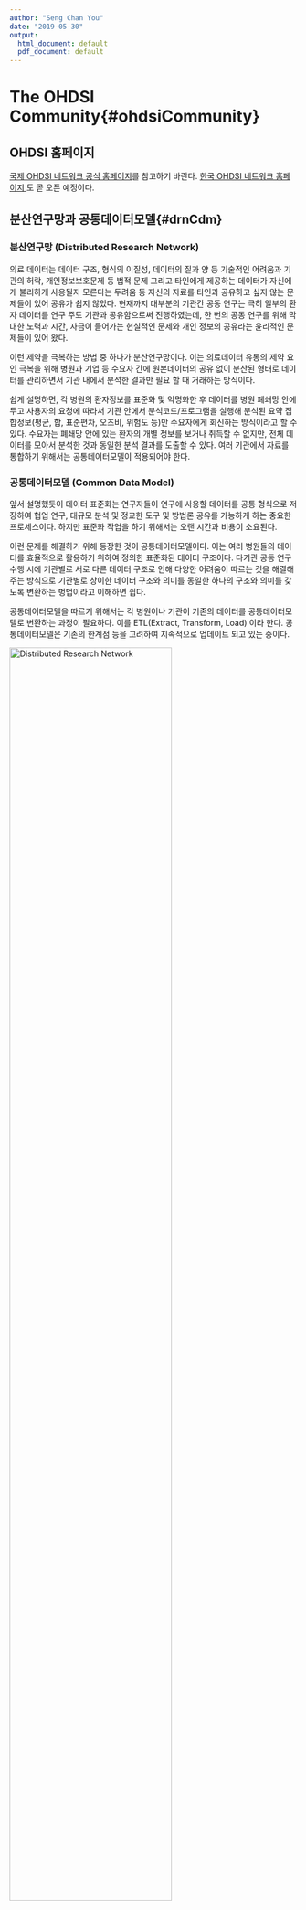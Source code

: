 ```yaml
---
author: "Seng Chan You"
date: "2019-05-30"
output:
  html_document: default
  pdf_document: default
---
```

# The OHDSI Community{#ohdsiCommunity}

## OHDSI 홈페이지

[국제 OHDSI 네트워크 공식 홈페이지](https://www.ohdsi.org/)를 참고하기 바란다. [한국 OHDSI 네트워크 홈페이지 ](https://www.ohdsi-korea.org/)도 곧 오픈 예정이다.

## 분산연구망과 공통데이터모델{#drnCdm}

### 분산연구망 (Distributed Research Network)
의료 데이터는 데이터 구조, 형식의 이질성, 데이터의 질과 양 등 기술적인 어려움과 기관의 허락, 개인정보보호문제 등 법적 문제 그리고 타인에게 제공하는 데이터가 자신에게 불리하게 사용될지 모른다는 두려움 등 자신의 자료를 타인과 공유하고 싶지 않는 문제들이 있어 공유가 쉽지 않았다. 현재까지 대부분의 기관간 공동 연구는 극히 일부의 환자 데이터를 연구 주도 기관과 공유함으로써 진행하였는데, 한 번의 공동 연구를 위해 막대한 노력과 시간, 자금이 들어가는 현실적인 문제와 개인 정보의 공유라는 윤리적인 문제들이 있어 왔다.

이런 제약을 극복하는 방법 중 하나가 분산연구망이다. 이는 의료데이터 유통의 제약 요인 극복을 위해 병원과 기업 등 수요자 간에 원본데이터의 공유 없이 분산된 형태로 데이터를 관리하면서 기관 내에서 분석한 결과만 필요 할 때 거래하는 방식이다.

쉽게 설명하면, 각 병원의 환자정보를 표준화 및 익명화한 후 데이터를 병원 폐쇄망 안에 두고 사용자의 요청에 따라서 기관 안에서 분석코드/프로그램을 실행해 분석된 요약 집합정보(평균, 합, 표준편차, 오즈비, 위험도 등)만 수요자에게 회신하는 방식이라고 할 수 있다. 수요자는 폐쇄망 안에 있는 환자의 개별 정보를 보거나 취득할 수 없지만, 전체 데이터를 모아서 분석한 것과 동일한 분석 결과를 도출할 수 있다. 여러 기관에서 자료를 통합하기 위해서는 공통데이터모델이 적용되어야 한다.

### 공통데이터모델 (Common Data Model)
앞서 설명했듯이 데이터 표준화는 연구자들이 연구에 사용할 데이터를 공통 형식으로 저장하여 협업 연구, 대규모 분석 및 정교한 도구 및 방법론 공유를 가능하게 하는 중요한 프로세스이다. 하지만 표준화 작업을 하기 위해서는 오랜 시간과 비용이 소요된다.

이런 문제를 해결하기 위해 등장한 것이 공통데이터모델이다. 이는 여러 병원들의 데이터를 효율적으로 활용하기 위하여 정의한 표준화된 데이터 구조이다. 다기관 공동 연구 수행 시에 기관별로 서로 다른 데이터 구조로 인해 다양한 어려움이 따르는 것을 해결해 주는 방식으로 기관별로 상이한 데이터 구조와 의미를 동일한 하나의 구조와 의미를 갖도록 변환하는 벙법이라고 이해하면 쉽다.

공통데이터모델을 따르기 위해서는 각 병원이나 기관이 기존의 데이터를 공통데이터모델로 변환하는 과정이 필요하다. 이를 ETL(Extract, Transform, Load) 이라 한다. 공통데이터모델은 기존의 한계점 등을 고려하여 지속적으로 업데이트 되고 있는 중이다.

<div class="figure">
<img src="images/OhdsiCommunity/CDM_DRN_1.png" alt="Distributed Research Network" width="75%" />
<p class="caption">(\#fig:DRN)Distributed Research Network</p>
</div>

대표적인 공통데이터모델로는 비영리 국제컨소시엄인 오딧세이(Observational Health Data and Informatics, 이하 OHDSI)와 약물부작용 조사를 위한 미국 FDA의 센티넬 공통데이터모델(이하 Sentinel CDM), 미국 국내에서의 비교효과연구를 위한 피코르넷(The National Patient-Centered Clinical Outcomes Research Network, 이하 PCORnet) 등이 존재한다.

이중 대표적인 공통데이터모델인 OHDSI를 살펴보자. OHDSI는 2008년에 미국정부의 지원으로 결성된 Observational Medical Outcomes Partnership(OMOP)으로부터 파생된 국제적 협의체이다. 초기에는 관찰연구 방법론과 데이터를 활용하기 위한 분석 도구 및 시각화 도구, 그리고, 각 기관마다 다른 진단, 처방 용어를 통일한 표준용어를 만들었다.

OMOP은 2013년 정부의 지원이 예정대로 종료된 후, OMOP CDM과 표준 용어 정의 등 OHDSI로 이관되어 계속되고 있다. 특히 OMOP시절에는 약물부작용 조사 방법론에 초점을 맞추었지만, 이후 OHDSI로 이관한 이후에는 약물의 안전성, 비교효과연구, 경제성 분석, 의료의 질, 인공지능 기반의 환자 개별 위험도 예측 등 임상 빅데이터 분석으로 진화해 나가고 있다.

또 다른 CDM인 Sentinel Initiative는 미국 식품의약국(Food and Drug Administration, 이하 FDA)로부터 시작되었다. 의료 제품의 안전성 감시를 위한 국가적 전자시스템으로 Sentinel 시스템을 개발하였다. 이 시스템은 FDA 규제 제품을 사용하여 보고된 이상 반응을 추적하는 기존의 감시 기능을 보완하여 FDA가 이러한 제품의 안전성을 사전에 평가할 수 있도록 한다.

Sentinel은 데이터 파트너가 기존 환경에서 전자 데이터에 대한 물리적 및 운영상의 제어를 유지하는 분산 데이터 접근 방식을 사용한다. 분산된 접근 방식은 Sentinel CDM으로 저장된다. 참여하는 데이터 파트너는 자신들이 보유한 데이터를 통일된 Sentinel CDM으로 변환하므로 하나의 동일한 분석 프로그램으로 여러 기관 결과를 동시에 분석할 수 있다. 개인정보보호를 위하여 분석 쿼리가 배포되고 검색 결과가 보안 포털을 통해 반환된다. 모든 데이터 파트너들 사이에서 합쳐진 데이터 집합을 Sentinel Distributed Database(SDD)라고 한다.

또 다른 CDM인 PCORnet은 The Patient-Centered Outcomes Research Institute(PCORI)에서 2013년에 설립한 프로젝트로서 환자 전자건강기록(Electronic health records, EHR)을 이용하여 비교효과연구(Comparative effectiveness research, CER)를 수행하기 위한 목적으로 시작되었다. 50개 주에 걸쳐 11개의 임상 데이터 연구 네트워크(Clinical data research networks, CDRNs)와 18개의 환자 참여 연구 네트워크(Patient-powered research networks, PPRNs)를 설립했다. PCORnet이 구축하고 있는 연구 플랫폼의 핵심은 환자 중심의 접근 방식(patient-centered approach)이며 데이터는 중추 역할을 한다.


## 오딧세이 네트워크 {#OHDSINetwork}
오딧세이 네트워크 (The Observational Health Data Sciences and Informatics, OHDSI network)는 의약품의 적절한 사용에 대한 관찰 연구의 증진을 위해 시작된 OMOP (Observational Medical Outcomes Partnership) 프로젝트를 전신으로 하여 만들어진 국제 컨소시엄이다. 공통데이터모델 (CDM) 및 분산연구망 (Distributed Research Network)을 채택한 연구 네트워크 중 아시아, 미국 및 유럽 등 국제적 참여 및 활동이 이루어 지고 있는 컨소시엄은 OHDSI가 유일하다. OHDSI 네트워크에서는 OMOP-CDM을 채택하여, 이를 발전시켜 나가고 있으며 국제적 연구자들의 적극적인 참여, 협력 및 토론과 함께 데이터 시각화, 분석 등의 소프트웨어를 개발 및 제공하고 있다.

## 오딧세이의 역사 {#OHDSIHistory}

2008년 미국 식약처 (FDA) 주도로 공공기관과 여러 제약회사, 의료기관을 포함하는 민간기관, 학계가 합동하여 후향적 보건 데이터베이스의 적절한 활용을 통해 의약품의 효과 및 안정성을 확인하기 위한 파트너십으로 OMOP (Observational Medical Outcomes Partnership) 프로젝트가 시작되었다 [ref](https://fnih.org/what-we-do/major-completed-programs/omop). 2009년 [OMOP-CDM version 1](http://forums.ohdsi.org/uploads/default/original/1X/7b3fb0f7acda70533b966d2834fef4ded62a97be.docx)이 탄생하였다 [ref](http://forums.ohdsi.org/t/is-omop-cdm-10-years-old-in-2017/3370/4). OMOP은 common data model (CDM) 인프라 기반으로 청구 데이터 (claim data) 및 전자 의무 기록 (eletronic heatlh record) 를 통합하고 대규모 통계 분석의 가능성 및 유용성을 확인하였고, 2013년 Reagan-Udall 재단으로 이전되었다. 
FDA의 재정 지원이 중단된 후 OMOP은 해체되었지만,  Columbia 대학을 조직 본부 (coordinating center), George Hripsack 교수를 의장으로 하여 프로젝트에 참여했던 사람들은 다시 오픈 사이언스를 지향하는 비영리 연구 네트워크 오딧세이 (OHDSI) 를 구성하였다. 원래는 긴 여정을 뜻하는 ODYSSEY로 이름을 짓고 싶었지만, 너무 많은 단체에서 사용하고 있는 이름이어서 사전의 영문 발음기호를 따라 OHDSI라고 지었다는 후문이 전해진다. 
2014년 뉴욕 Columbia 대학에서 Face-to-Face 모임 (F2F meeting)을 가진 후 2015년 워싱턴 (Washington DC)에서 첫번째 연례 심포지엄을 가졌다. 이후 매년 워싱턴 또는 베데스타 (Bethesda) 에서 가을에 연례 심포지엄을 열고 있다. OHDSI의 가치에 따라 연례 심포지엄은 무료로 진행이 되고 있다. 

### 한국 오딧세이의 역사 {#OHDSIKoreaHistory}
아주대학교 박래웅 교수가 아주대 병원의 전자의무기록을 이용하여 2014년 OMOP-CDM 도입을 시작하였고, 2015년 첫 연례 심포지엄에서 활용 결과를 발표하면서 한국의 OHDSI 참여가 시작되었다. 이후 계속적으로 한국에서 OMOP-CDM, OHDSI 전파를 위해 노력하였고, 2016년부터는 최초로 국제 OHDSI committee에서 개별 국가를 위한 포럼 [Korean chapter](http://forums.ohdsi.org/c/For-collaborators-wishing-to-communicate-in-Korean)을 개설하고, 한국의 OHDSI 참여를 독려하였다.
첫 한국 국제 오딧세이 심포지엄은 2017년 3월 아주대학교에서 튜토리얼, 리더십 미팅을 포함하여 3일간 개최되었다.

<div class="figure">
<img src="images/OhdsiCommunity/DSC01956.jpg" alt="OHDSI International Symposium 2017 in Korea" width="80%" />
<p class="caption">(\#fig:OHDSIInternationalSymposium2017inKorea1)OHDSI International Symposium 2017 in Korea</p>
</div><div class="figure">
<img src="images/OhdsiCommunity/DSC01861.jpg" alt="OHDSI International Symposium 2017 in Korea" width="80%" />
<p class="caption">(\#fig:OHDSIInternationalSymposium2017inKorea1)OHDSI International Symposium 2017 in Korea</p>
</div>

<div class="figure">
<img src="images/OhdsiCommunity/DSC02166.jpg" alt="Tutorial in the OHDSI International Symposium 2017" width="80%" />
<p class="caption">(\#fig:OHDSIInternationalSymposium2017inKorea2)Tutorial in the OHDSI International Symposium 2017</p>
</div>
한국 OHDSI 네트워크에 참여를 희망하는 병원 관계자들과 함께 2017년 3월 7일 첫번째 리더십 미팅을 가진 후 현재까지 2달마다 전국의 의과대학/병원을 순회하며 한국 OHDSI 리더십 미팅을 개최하며 OHDSI 전파 및 상호 협력을 꾀하고 있다.


## 미션, 비젼, 가치 {#MissionVissionValues}

[OHDSI 공식 홈페이지의 mission, vision, value page](https://www.ohdsi.org/who-we-are/mission-vision-values/)에서 확인할 수 있다.

### 오딧세이 미션

참여 공동체의 상호협력 하에 의료 발전을 촉진하는 증거를 생성하는 능력을 부여한다.

> To improve health by empowering a community to collaboratively generate the evidence that promotes better health decisions and better care.


### 오딧세이 비전

의료 빅데이터의 분석을 통해 세계에 건강과 질병에 대한 포괄적인 이해를 제공한다.

> A world in which observational research produces a comprehensive understanding of health and disease.

### 오딧세이 핵심 가치

* **혁신성 Innovation**: 우리는 적극적으로 의료 빅데이터 분석 및 연구에 대한 혁신적인 방법론과 접근법을 찾고 격려한다.

> Observational research is a field which will benefit greatly from disruptive thinking. We actively seek and encourage fresh methodological approaches in our work.

* **재현성 Reproducibility**: 우리는 보건 증진을 위하여 정확하고, 재현 가능하며, 잘 보정된 증거를 찾도록 노력한다.

> Accurate, reproducible, and well-calibrated evidence is necessary for health improvement.

* **공동체 정신 Community**: 우리는 모든 참여자들을 환영하며 동등하게 우리의 활동에 참여할 수 있도록 돕는다.

> Everyone is welcome to actively participate in OHDSI, whether you are a patient, a health professional, a researcher, or someone who simply believes in our cause.

* **개방성 Openness**: 우리는 의사 결정 과정의 투명성을 지향하며, 우리의 진보 및 우리가 생성한 방법론, 소프트웨어, 증거를 가능한 공개적으로 접근 가능하게 한다.

> We strive to make all our community’s proceeds open and publicly accessible, including the methods, tools and the evidence that we generate.

* **협력 정신 Collaboration**: 우리는 참여자들의 실제적 요구를 우선적으로 다루고, 그것을 위해 공동으로 노력한다.

> We work collectively to prioritize and address the real world needs of our community’s participants.

* **선행의 정신 Beneficence**: 우리는 고통 받는 환자를 비롯하여 참여자 및 참여기관의 권리를 보호하기 위해 노력한다.

> We seek to protect the rights of individuals and organizations within our community at all times.
